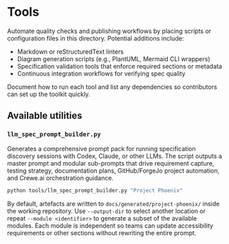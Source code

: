# Tools

Automate quality checks and publishing workflows by placing scripts or
configuration files in this directory. Potential additions include:

- Markdown or reStructuredText linters
- Diagram generation scripts (e.g., PlantUML, Mermaid CLI wrappers)
- Specification validation tools that enforce required sections or metadata
- Continuous integration workflows for verifying spec quality

Document how to run each tool and list any dependencies so contributors can set
up the toolkit quickly.

## Available utilities

### `llm_spec_prompt_builder.py`

Generates a comprehensive prompt pack for running specification discovery
sessions with Codex, Claude, or other LLMs. The script outputs a master prompt
and modular sub-prompts that drive requirement capture, testing strategy,
documentation plans, GitHub/ForgeJo project automation, and Crewe.ai
orchestration guidance.

```bash
python tools/llm_spec_prompt_builder.py "Project Phoenix"
```

By default, artefacts are written to `docs/generated/project-phoenix/` inside
the working repository. Use `--output-dir` to select another location or repeat
`--module <identifier>` to generate a subset of the available modules. Each
module is independent so teams can update accessibility requirements or other
sections without rewriting the entire prompt.
